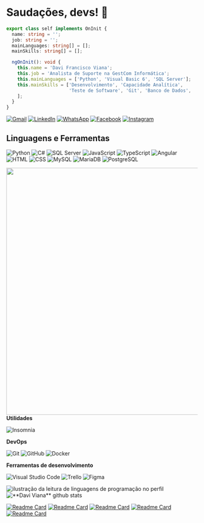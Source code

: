 # Saudações, devs! 👋


```typescript
export class self implements OnInit {
  name: string = '';
  job: string = '';
  mainLanguages: string[] = [];
  mainSkills: string[] = [];

  ngOnInit(): void {
    this.name = 'Davi Francisco Viana';
    this.job = 'Analista de Suporte na GestCom Informática';
    this.mainLanguages = ['Python', 'Visual Basic 6', 'SQL Server'];
    this.mainSkills = ['Desenvolvimento', 'Capacidade Analítica',
                       'Teste de Software', 'Git', 'Banco de Dados',
    ];
  }
}
```

<p align="left">
  <a href="https://mailto:davifv22@gmail.com/" title="Gmail">
  <img src="https://img.shields.io/badge/-Gmail-FF0000?style=flat-square&labelColor=FF0000&logo=gmail&logoColor=white&link=mailto:davifv22@gmail.com" alt="Gmail"/></a>

  <a href="https://www.linkedin.com/in/davifv22/" title="LinkedIn">
  <img src="https://img.shields.io/badge/-Linkedin-0e76a8?style=flat-square&logo=Linkedin&logoColor=white&link=https://www.linkedin.com/in/davifv22/" alt="LinkedIn"/></a>

  <a href="https://wa.me/+5535991099061" title="WhatsApp">
  <img src="https://img.shields.io/badge/-WhatsApp-25d366?style=flat-square&labelColor=25d366&logo=whatsapp&logoColor=white&link=https://wa.me/+5535991099061" alt="WhatsApp"/></a>

  <a href="https://www.facebook.com/mantartaruga/" title="Facebook">
  <img src="https://img.shields.io/badge/-Facebook-3b5998?style=flat-square&labelColor=3b5998&logo=facebook&logoColor=white&link=https://www.facebook.com/mantartaruga/" alt="Facebook"/></a>

  <a href="https://www.instagram.com/davi.pdf/" title="Instagram">
  <img src="https://img.shields.io/badge/-Instagram-DF0174?style=flat-square&labelColor=DF0174&logo=instagram&logoColor=white&link=https://www.instagram.com/davi.pdf/" alt="Instagram"/></a>
</p>

## Linguagens e Ferramentas
![Python](https://img.shields.io/badge/-Python-333333?style=flat&logo=python)
![C#](https://img.shields.io/badge/-CSharp-333333?style=flat&logo=CSharp)
![SQL Server](https://img.shields.io/badge/-SQLServer-333333?style=flatt&logo=sql-server)
![JavaScript](https://img.shields.io/badge/-JavaScript-333333?style=flat&logo=javascript)
![TypeScript](https://img.shields.io/badge/-TypeScript-333333?style=flat&logo=typescript)
![Angular](https://img.shields.io/badge/-Angular-333333?style=flat&logo=angular)
![HTML](https://img.shields.io/badge/-HTML5-333333?style=flat&logo=HTML5)
![CSS](https://img.shields.io/badge/-CSS-333333?style=flat&logo=CSS3&logoColor=1572B6)
![MySQL](https://img.shields.io/badge/-MySQL-333333?style=flat&logo=mysql)
![MariaDB](https://img.shields.io/badge/-MariaDB-333333?style=flat&logo=mariadb)
![PostgreSQL](https://img.shields.io/badge/-PostgreSQL-333333?style=flat&logo=postgresql)

<img align="right" width="650" src="https://i2.wp.com/allhtaccess.info/wp-content/uploads/2018/03/programming.gif?fit=1281%2C716&ssl=1" />

**Utilidades**

![Insomnia](https://img.shields.io/badge/-Insomnia-333333?style=flat&logo=insomnia)

**DevOps**

![Git](https://img.shields.io/badge/-Git-333333?style=flat&logo=git)
![GitHub](https://img.shields.io/badge/-GitHub-333333?style=flat&logo=github)
![Docker](https://img.shields.io/badge/-Docker-333333?style=flat&logo=docker)

**Ferramentas de desenvolvimento**

![Visual Studio Code](https://img.shields.io/badge/-Visual%20Studio%20Code-333333?style=flat&logo=visual-studio-code&logoColor=007ACC)
![Trello](https://img.shields.io/badge/-Trello-333333?style=flat&logo=trello&logoColor=007ACC)
![Figma](https://img.shields.io/badge/-Figma-333333?style=flat&logo=figma&logoColor=007ACC)

<div>
    <img align="center" src="https://github-readme-stats.vercel.app/api/top-langs/?username=davifv22&theme=dracula&hide_langs_below=1" alt="ilustração da leitura de linguagens de programação no perfil"/>    
</div>
<div>
    <img align="center" src="https://github-readme-stats.vercel.app/api?username=davifv22&show_icons=true&theme=dracula&line_height=27" alt="**Davi Viana** github stats"/>
</div>
<div>
  
[![Readme Card](https://github-readme-stats.vercel.app/api/pin/?username=davifv22&repo=angular-blog&theme=dracula&count_private=true&show_icons=true)](https://github.com/davifv22/angular-blog)
[![Readme Card](https://github-readme-stats.vercel.app/api/pin/?username=davifv22&repo=portfolio-dio&theme=dracula&count_private=true&show_icons=true)](https://github.com/davifv22/Portfolio-Dio)
[![Readme Card](https://github-readme-stats.vercel.app/api/pin/?username=davifv22&repo=pokedex-dio&theme=dracula&count_private=true&show_icons=true)](https://github.com/davifv22/Pokedex-DIO)
[![Readme Card](https://github-readme-stats.vercel.app/api/pin/?username=davifv22&repo=API-GestCom-Updater&theme=dracula&count_private=true&show_icons=true)](https://github.com/davifv22/API-GestCom-Updater)
[![Readme Card](https://github-readme-stats.vercel.app/api/pin/?username=davifv22&repo=controlelanchonete&theme=dracula&count_private=true&show_icons=true)](https://github.com/davifv22/ControleLanchonete)

</div>
